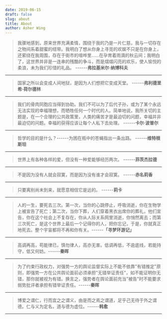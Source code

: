 ```yaml
---
date: 2019-06-15
draft: false
slug: about
title: About
author: Asher Wing
---
```


> 我骤地感到，原来世界充满柔情，围绕于我的乃是一片仁慈，我与一切存在之物间系着甜蜜的纽带。我明白了想从你身上寻觅的欢娱不只是在你身上，还萦绕在我周围，存在于街市的喧哗里......在孕育着雨滴的秋云间；我明白了，这世界并非是一连串的残酷的争斗，而是熠熠闪亮的欢乐，使人愉悦的柔浪，未为我们珍惜的礼品。 ------**弗拉基米尔·纳博科夫**

------------------------------------------------------------------------

> 国家之所以会变成人间地狱，是因为人们想把它变成天堂。 ------**弗利德里希·荷尔德林**

------------------------------------------------------------------------

> 我们的骨肉同胞应当得到协助。我们不可以为了后代子孙，或为了某个永远无法实现的幸福理想，而牺牲任何一个时代的人。简单地说，我所关切的主题是，在一个合理的公共政策里，人类的痛苦才是最迫切的问题，幸福并非最迫切的问题。幸福的获得应该让每个人私下去处理。 ------**卡尔·波普尔**

------------------------------------------------------------------------

> 哲学的目的是什么？------为困在瓶中的苍蝇指出一条出路。 ------**维特根斯坦**

------------------------------------------------------------------------

> 世界上有各种各样的爱，但没有一种爱能够经历两次。 ------**菲茨杰拉德**

------------------------------------------------------------------------

> 不是因为没有人就会寂寞，而是因为没有谁才会寂寞。 ------**赤名莉香**

------------------------------------------------------------------------

> 只要离别尚未到来，就愿意相信它是远的。 ------**莉卡**

------------------------------------------------------------------------

> 人的一生，要死去三次。第一次，当你的心跳停止，呼吸消逝，你在生物学上被宣告了死亡；第二次，当你下葬，人们穿着黑衣出席你的葬礼，他们宣告，你在这个社会上不复存在，你从人际关系网里消逝，你悄然离去；而第三次死亡，是这个世界上最后一个记得你的人，把你忘记，于是，你就真正地死去。整个宇宙都将不再和你有关。------**「寻梦环游记」**

------------------------------------------------------------------------

> 高调再高，苟能律已，慎勿律人，高亦无害。低调再低，不逾底线，若能持守，低又何妨。------**秦晖**

------------------------------------------------------------------------

> 为了约束行政权力，对强势一方的舆论监督实际上不能不依靠"有错推定"原则，即强势一方在公共舆论面前必须承担"无错举证责任"，如不能证明你无错，那你就被视为有错。换言之，强势者在舆论面前充当"被告"时不能要求弱势批评者承担有错举证责任。------**秦晖**

------------------------------------------------------------------------

> 博爱之谓仁，行而宜之之谓义，由是而之焉之谓道，足乎己无待于外之谓德。仁与义为定名，道与德为虚位。------**韩愈**

------------------------------------------------------------------------
